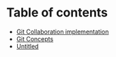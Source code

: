 # Table of contents

* [Git Collaboration implementation](README.md)
* [Git Concepts](git-concepts.md)
* [Untitled](untitled.md)

